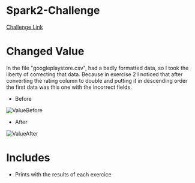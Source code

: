 # Spark2-Challenge

[Challenge Link](https://github.com/bdu-xpand-it/BDU-Recruitment-Challenges/wiki/Spark-2-Recruitment-Challenge)


# Changed Value
In the file "googleplaystore.csv", had a badly formatted data, so I took the liberty of correcting that data. Because in exercise 2 I noticed that after converting the rating column to double and putting it in descending order the first data was this one with the incorrect fields.
- Before

![ValueBefore](https://github.com/Shnip1906/Spark2-Challenge/assets/77203606/a27486b6-eafc-434e-b80e-3366fc916719)

- After

![ValueAfter](https://github.com/Shnip1906/Spark2-Challenge/assets/77203606/02f6c093-ec0a-438c-b1b0-8b08a729f611)


# Includes
- Prints with the results of each exercice
